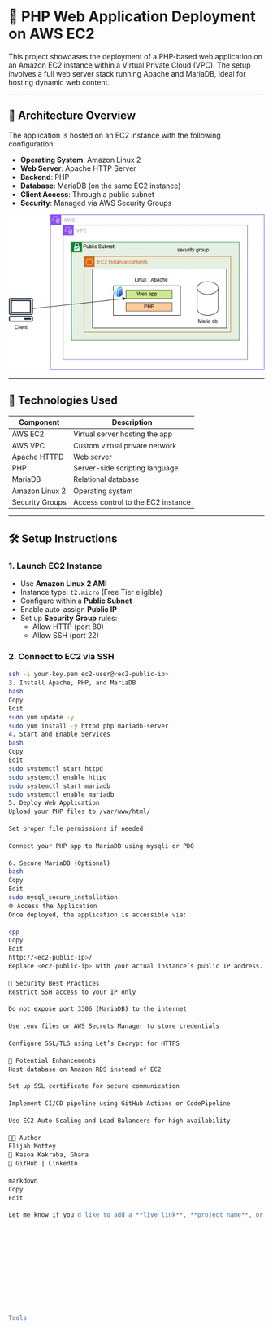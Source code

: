# 🚀 PHP Web Application Deployment on AWS EC2

This project showcases the deployment of a PHP-based web application on an Amazon EC2 instance within a Virtual Private Cloud (VPC). The setup involves a full web server stack running Apache and MariaDB, ideal for hosting dynamic web content.

---

## 📁 Architecture Overview

The application is hosted on an EC2 instance with the following configuration:

- **Operating System**: Amazon Linux 2
- **Web Server**: Apache HTTP Server
- **Backend**: PHP
- **Database**: MariaDB (on the same EC2 instance)
- **Client Access**: Through a public subnet
- **Security**: Managed via AWS Security Groups

![Deployment Architecture](./deploywebsite.jpg)

---

## 🔧 Technologies Used

| Component       | Description                        |
|----------------|------------------------------------|
| AWS EC2         | Virtual server hosting the app     |
| AWS VPC         | Custom virtual private network     |
| Apache HTTPD    | Web server                         |
| PHP             | Server-side scripting language     |
| MariaDB         | Relational database                |
| Amazon Linux 2  | Operating system                   |
| Security Groups | Access control to the EC2 instance |

---

## 🛠️ Setup Instructions

### 1. Launch EC2 Instance

- Use **Amazon Linux 2 AMI**
- Instance type: `t2.micro` (Free Tier eligible)
- Configure within a **Public Subnet**
- Enable auto-assign **Public IP**
- Set up **Security Group** rules:
  - Allow HTTP (port 80)
  - Allow SSH (port 22)

### 2. Connect to EC2 via SSH

```bash
ssh -i your-key.pem ec2-user@<ec2-public-ip>
3. Install Apache, PHP, and MariaDB
bash
Copy
Edit
sudo yum update -y
sudo yum install -y httpd php mariadb-server
4. Start and Enable Services
bash
Copy
Edit
sudo systemctl start httpd
sudo systemctl enable httpd
sudo systemctl start mariadb
sudo systemctl enable mariadb
5. Deploy Web Application
Upload your PHP files to /var/www/html/

Set proper file permissions if needed

Connect your PHP app to MariaDB using mysqli or PDO

6. Secure MariaDB (Optional)
bash
Copy
Edit
sudo mysql_secure_installation
🌐 Access the Application
Once deployed, the application is accessible via:

cpp
Copy
Edit
http://<ec2-public-ip>/
Replace <ec2-public-ip> with your actual instance’s public IP address.

🔐 Security Best Practices
Restrict SSH access to your IP only

Do not expose port 3306 (MariaDB) to the internet

Use .env files or AWS Secrets Manager to store credentials

Configure SSL/TLS using Let’s Encrypt for HTTPS

🚀 Potential Enhancements
Host database on Amazon RDS instead of EC2

Set up SSL certificate for secure communication

Implement CI/CD pipeline using GitHub Actions or CodePipeline

Use EC2 Auto Scaling and Load Balancers for high availability

👨‍💻 Author
Elijah Mottey
📍 Kasoa Kakraba, Ghana
🔗 GitHub | LinkedIn

markdown
Copy
Edit

Let me know if you'd like to add a **live link**, **project name**, or the **PHP app code** to this `README.md`.











Tools


